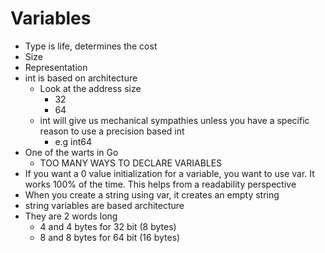 # Variables

* Type is life, determines the cost
* Size
* Representation
* int is based on architecture
  * Look at the address size
    * 32
    * 64
  * int will give us mechanical sympathies unless you have a specific reason to use a precision based int
    * e.g int64
* One of the warts in Go
  * TOO MANY WAYS TO DECLARE VARIABLES
* If you want a 0 value initialization for a variable, you want to use var. It works 100% of the time. This helps from a readability perspective
* When you create a string using var, it creates an empty string
* string variables are based architecture
* They are 2 words long
  * 4 and 4 bytes for 32 bit (8 bytes)
  * 8 and 8 bytes for 64 bit (16 bytes)